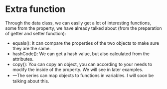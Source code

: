 # Extra function

Through the data class, we can easily get a lot of interesting functions, some from the property, we have already talked about (from the preparation of getter and setter function):

- equals(): It can compare the properties of the two objects to make sure they are the same.
- hashCode(): We can get a hash value, but also calculated from the attributes.
- copy(): You can copy an object, you can according to your needs to modify the inside of the property. We will see in later examples.
- 一The series can map objects to functions in variables. I will soon be talking about this.
